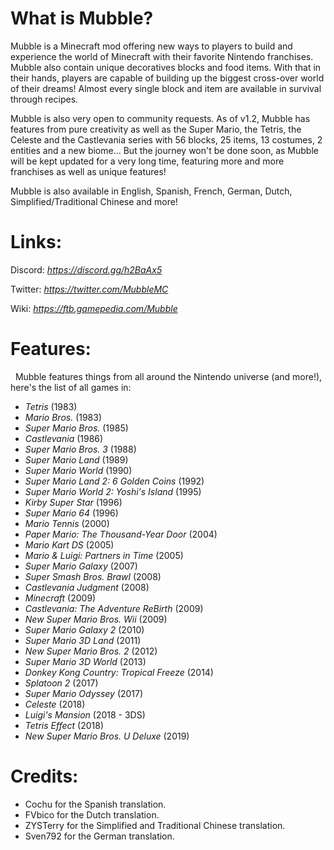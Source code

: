 # What is Mubble?
Mubble is a Minecraft mod offering new ways to players to build and experience the world of Minecraft with their favorite Nintendo franchises. Mubble also contain unique decoratives blocks and food items. With that in their hands, players are capable of building up the biggest cross-over world of their dreams! Almost every single block and item are available in survival through recipes.

Mubble is also very open to community requests. As of v1.2, Mubble has features from pure creativity as well as the Super Mario, the Tetris, the Celeste and the Castlevania series with 56 blocks, 25 items, 13 costumes, 2 entities and a new biome... But the journey won't be done soon, as Mubble will be kept updated for a very long time, featuring more and more franchises as well as unique features!

Mubble is also available in English, Spanish, French, German, Dutch, Simplified/Traditional Chinese and more!

# Links:
Discord: *https://discord.gg/h2BaAx5*

Twitter: *https://twitter.com/MubbleMC*

Wiki: *https://ftb.gamepedia.com/Mubble*

# Features:
  Mubble features things from all around the Nintendo universe (and more!), here's the list of all games in:
* *Tetris* (1983)
* *Mario Bros.* (1983)
* *Super Mario Bros.* (1985)
* *Castlevania* (1986)
* *Super Mario Bros. 3* (1988)
* *Super Mario Land* (1989)
* *Super Mario World* (1990)
* *Super Mario Land 2: 6 Golden Coins* (1992)
* *Super Mario World 2: Yoshi's Island* (1995)
* *Kirby Super Star* (1996)
* *Super Mario 64* (1996)
* *Mario Tennis* (2000)
* *Paper Mario: The Thousand-Year Door* (2004)
* *Mario Kart DS* (2005)
* *Mario & Luigi: Partners in Time* (2005)
* *Super Mario Galaxy* (2007)
* *Super Smash Bros. Brawl* (2008)
* *Castlevania Judgment* (2008)
* *Minecraft* (2009)
* *Castlevania: The Adventure ReBirth* (2009)
* *New Super Mario Bros. Wii* (2009)
* *Super Mario Galaxy 2* (2010)
* *Super Mario 3D Land* (2011)
* *New Super Mario Bros. 2* (2012)
* *Super Mario 3D World* (2013)
* *Donkey Kong Country: Tropical Freeze* (2014)
* *Splatoon 2* (2017)
* *Super Mario Odyssey* (2017)
* *Celeste* (2018)
* *Luigi's Mansion* (2018 - 3DS)
* *Tetris Effect* (2018)
* *New Super Mario Bros. U Deluxe* (2019)

# Credits:
* Cochu for the Spanish translation.
* FVbico for the Dutch translation.
* ZYSTerry for the Simplified and Traditional Chinese translation.
* Sven792 for the German translation.
